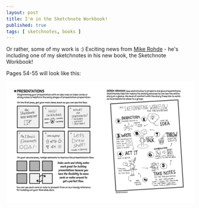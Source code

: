 ```yaml
---
layout: post
title: I'm in the Sketchnote Workbook!
published: true
tags: [ sketchnotes, books ]
---
```


Or rather, some of my work is :) Exciting news from <a href="http://rohdesign.com">Mike Rohde</a> - 
he's including one of my sketchnotes in his new book, the Sketchnote Workbook! 

Pages 54-55 will look like this:

![page 55](/img/posts/im-in-the-sketchnote-workbook/tsw-ch3-54-55.png)

